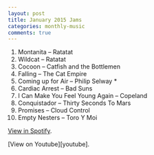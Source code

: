 ```yaml
---
layout: post
title: January 2015 Jams
categories: monthly-music
comments: true
---
```


1. Montanita – Ratatat  
2. Wildcat – Ratatat  
3. Cocoon – Catfish and the Bottlemen  
4. Falling – The Cat Empire  
5. Coming up for Air – Philip Selway *
6. Cardiac Arrest – Bad Suns  
7. I Can Make You Feel Young Again – Copeland  
8. Conquistador – Thirty Seconds To Mars  
9. Promises – Cloud Control  
10. Empty Nesters – Toro Y Moi  

<!-- *Not available on Apple Music.   -->

[View in Spotify][spotify].  
<!-- [View in Apple Music][apple music].  
 -->[View on Youtube][youtube].

[spotify]: https://open.spotify.com/user/fred.hohman/playlist/6B3w4GOVj01EHjEnsQDAIt "View in Spotify."
[apple music]: https://itunes.apple.com/us/playlist/jan-2015-jams/idpl.1dd042709afe459285046748896dd083 "View in iTunes."
[youtube]: https://www.youtube.com/playlist?list=PL7t4sFPlrvYWbE7pmPy9xJ1c-PECG378P "View on Youtube."